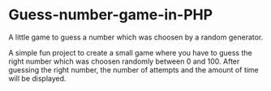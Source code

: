 # Guess-number-game-in-PHP
A little game to guess a number which was choosen by a random generator.

A simple fun project to create a small game where you have to guess the right number which was choosen randomly between 0 and 100. After guessing the right number, the number of attempts and the amount of time will be displayed.

